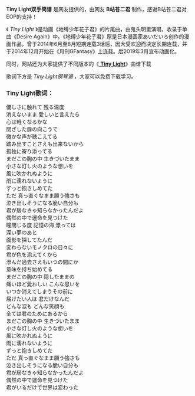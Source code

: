 

**Tiny Light双手简谱** 是网友提供的，由网友 **B站苍二君** 制作，感谢B站苍二君对EOP的支持！

《 _Tiny Light_ 》是动画《地缚少年花子君》的片尾曲，由鬼头明里演唱，收录于单曲《Desire
Again》中。《地缚少年花子君》原是日本漫画家あいだいろ创作的漫画作品，曾于2014年6月至8月短期连载3话后，因大受欢迎而决定长期连载，并于2014年12月开始在《月刊GFantasy》上连载。后2019年3月宣布动画化。

同时，网站还为大家提供了不同版本的《[ **Tiny Light**](Music-13693-Tiny-Light-地缚少年花子君ED.html
"Tiny Light")》曲谱下载

歌词下方是 _Tiny Light钢琴谱_ ，大家可以免费下载学习。

### Tiny Light歌词：

優しさに触れて 残る温度  
消えないまま 愛しいと言えたら  
心は軽くなるかな  
閉ざした扉の向こうで  
微かな声が聴こえてる  
踏み出すことさえも出来ないから  
孤独に寄り添ってる  
まだこの胸の中 生きづいたまま  
小さな灯し火のような想いを  
風に吹かれぬように  
雨に濡れないように  
ずっと抱きしめてた  
ただ 真っ直ぐなまま願う強さも  
泣き出しそうになる脆い自分も  
君が居なきゃ知らなかったんだよ  
偶然の中で運命を見つけた  
瞳閉じる度 記憶の海 漂っては  
深い夢のあと  
面影を探してたんだ  
変わらないモノクロの日々に  
君が色を添えてくから  
滲んだ過去さえもいつの間にか  
意味を持ち始めてる  
まだこの胸の中 隠したままの  
痛いほど愛おしい こんな思いを  
いつか消えてしまうその前に  
届けたい人は 君だけなんだ  
どんな涙も どんな笑顔も  
全ては君のためにあるから  
まだこの胸の中 生きづいたまま  
小さな灯し火のような想いを  
風に吹かれぬように  
雨に濡れないように  
ずっと抱きしめてた  
ただ 真っ直ぐなまま願う強さも  
泣き出しそうになる脆い自分も  
君が居なきゃ知らなかったんだよ  
偶然の中で運命を見つけた  
君がいるだけで世界は変わった

